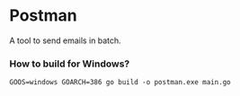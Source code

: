 # Postman

A tool to send emails in batch.

### How to build for Windows? ###
```
GOOS=windows GOARCH=386 go build -o postman.exe main.go
```
